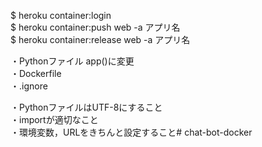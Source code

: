 $ heroku container:login  
$ heroku container:push web -a アプリ名  
$ heroku container:release web -a アプリ名  

・Pythonファイル app()に変更  
・Dockerfile  
・.ignore  

・PythonファイルはUTF-8にすること  
・importが適切なこと  
・環境変数，URLをきちんと設定すること# chat-bot-docker  
